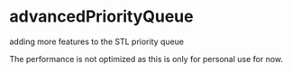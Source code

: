 # advancedPriorityQueue
adding more features to the STL priority queue

The performance is not optimized as this is only for personal use for now.
